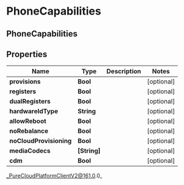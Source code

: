 # PhoneCapabilities

## PhoneCapabilities

## Properties

|Name | Type | Description | Notes|
|------------ | ------------- | ------------- | -------------|
| **provisions** | **Bool** |  | [optional] |
| **registers** | **Bool** |  | [optional] |
| **dualRegisters** | **Bool** |  | [optional] |
| **hardwareIdType** | **String** |  | [optional] |
| **allowReboot** | **Bool** |  | [optional] |
| **noRebalance** | **Bool** |  | [optional] |
| **noCloudProvisioning** | **Bool** |  | [optional] |
| **mediaCodecs** | **[String]** |  | [optional] |
| **cdm** | **Bool** |  | [optional] |



_PureCloudPlatformClientV2@161.0.0_
